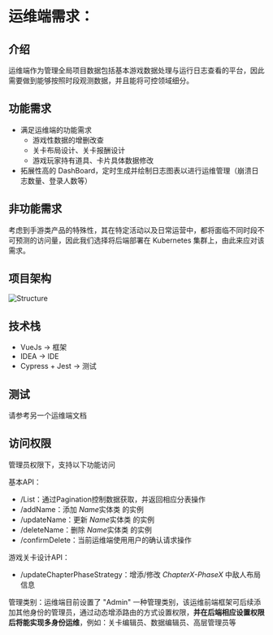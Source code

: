 # **运维端需求**：

## 介绍

运维端作为管理全局项目数据包括基本游戏数据处理与运行日志查看的平台，因此需要做到能够按照时段观测数据，并且能将可控领域细分。

## 功能需求	

+ 满足运维端的功能需求
  + 游戏性数据的增删改查
  + 关卡布局设计、关卡报酬设计
  + 游戏玩家持有道具、卡片具体数据修改
+ 拓展性高的 DashBoard，定时生成并绘制日志图表以进行运维管理（崩溃日志数量、登录人数等）

## 非功能需求

考虑到手游类产品的特殊性，其在特定活动以及日常运营中，都将面临不同时段不可预测的访问量，因此我们选择将后端部署在 Kubernetes 集群上，由此来应对该需求。

## 项目架构

![Structure](/doc_client_img1.png)

## 技术栈

+ VueJs -> 框架
+ IDEA -> IDE
+ Cypress + Jest -> 测试

## 测试

请参考另一个运维端文档

## 访问权限

管理员权限下，支持以下功能访问

基本API：

+ /List：通过Pagination控制数据获取，并返回相应分表操作
+ /addName：添加 *Name*实体类 的实例
+ /updateName：更新 *Name*实体类 的实例
+ /deleteName：删除 *Name*实体类 的实例
+ /confirmDelete：当前运维端使用用户的确认请求操作

游戏关卡设计API：

+ /updateChapterPhaseStrategy：增添/修改 *ChapterX-PhaseX* 中敌人布局信息

管理类别：运维端目前设置了 "Admin" 一种管理类别，该运维前端框架可后续添加其他身份的管理员，通过动态增添路由的方式设置权限，**并在后端相应设置权限后将能实现多身份运维**，例如：关卡编辑员、数据编辑员、高层管理员等

